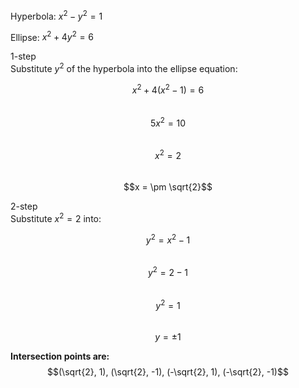 Hyperbola: $x^2 - y^2 = 1$

Ellipse: $x^2 + 4y^2 = 6$

1-step  
Substitute $y^2$ of the hyperbola into the ellipse equation:  

$$x^2 + 4(x^2 - 1) = 6$$  
$$5x^2 = 10$$  
$$x^2 = 2$$  
$$x = \pm \sqrt{2}$$  

2-step  
Substitute $x^2 = 2$ into:  

$$y^2 = x^2 - 1$$  
$$y^2 = 2 - 1$$  
$$y^2 = 1$$  
$$y = \pm 1$$  

**Intersection points are:**
$$(\sqrt{2}, 1), (\sqrt{2}, -1), (-\sqrt{2}, 1), (-\sqrt{2}, -1)$$
